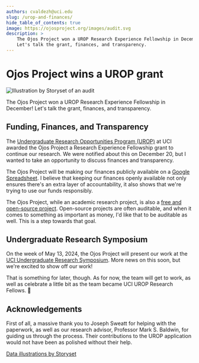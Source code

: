 ```yaml
---
authors: cvaldezh@uci.edu
slug: /urop-and-finances/
hide_table_of_contents: true
image: https://ojosproject.org/images/audit.svg
description: >
    The Ojos Project won a UROP Research Experience Fellowship in December!
    Let's talk the grant, finances, and transparency.
---
```

# Ojos Project wins a UROP grant

![Illustration by Storyset of an audit](@site/static/images/audit.svg)

The Ojos Project won a UROP Research Experience Fellowship in December! Let's talk the grant, finances, and transparency.

<!-- truncate -->

## Funding, Finances, and Transparency

The [Undergraduate Research Opportunities Program (UROP)](https://urop.uci.edu/) at UCI awarded the Ojos Project a Research Experience Fellowship grant to continue our research. We were notified about this on December 20, but I wanted to take an opportunity to discuss finances and transparency.

The Ojos Project will be making our finances publicly available on a [Google Spreadsheet](https://docs.google.com/spreadsheets/d/1W9qHV4Bm3wPtvsBWxmY4jpJY9JbhpSFIvcgRSFbrr78/). I believe that keeping our finances openly available not only ensures there's an extra layer of accountability, it also shows that we're trying to use our funds responsibly.

The Ojos Project, while an academic research project, is also a [free and open-source project](https://en.wikipedia.org/wiki/Free_and_open-source_software). Open-source projects are often auditable, and when it comes to something as important as money, I'd like that to be auditable as well. This is a step towards that goal.

## Undergraduate Research Symposium

On the week of May 13, 2024, the Ojos Project will present our work at the [UCI Undergraduate Research Symposium](https://urop.uci.edu/symposium/). More news on this soon, but we're excited to show off our work!

That is something for later, though. As for now, the team will get to work, as well as celebrate a little bit as the team became UCI UROP Research Fellows. 🎉

## Acknowledgements

First of all, a massive thank you to Joseph Sweatt for helping with the paperwork, as well as our research advisor, Professor Mark S. Baldwin, for guiding us through the process. Their contributions to the UROP application would not have been as polished without their help.

[Data illustrations by Storyset](https://storyset.com/data)
